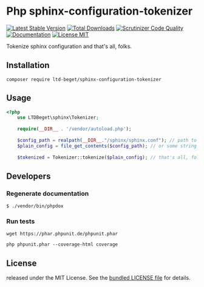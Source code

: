 # Php sphinx-configuration-tokenizer

[![Latest Stable Version](https://poser.pugx.org/ltd-beget/sphinx-configuration-tokenizer/version)](https://packagist.org/packages/ltd-beget/sphinx-configuration-tokenizer) 
[![Total Downloads](https://poser.pugx.org/ltd-beget/sphinx-configuration-tokenizer/downloads)](https://packagist.org/packages/ltd-beget/sphinx-configuration-tokenizer)
[![Scrutinizer Code Quality](https://scrutinizer-ci.com/g/LTD-Beget/sphinx-configuration-tokenizer/badges/quality-score.png?b=master)](https://scrutinizer-ci.com/g/LTD-Beget/sphinx-configuration-tokenizer/?branch=master)
[![Documentation](https://img.shields.io/badge/code-documented-brightgreen.svg)](http://ltd-beget.github.io/sphinx-configuration-tokenizer/documentation/html/index.html)
[![License MIT](http://img.shields.io/badge/license-MIT-blue.svg?style=flat)](https://github.com/LTD-Beget/sphinx-configuration-tokenizer/blob/master/LICENSE)

Tokenize sphinx configuration and that's all, folks.

## Installation

```shell
composer require ltd-beget/sphinx-configuration-tokenizer
```

## Usage
```php
<?php
    use LTDBeget\sphinx\Tokenizer;
    
    require(__DIR__ . '/vendor/autoload.php');
    
    $config_path = realpath(__DIR__."/sphinx/sphinx.conf"); // path to your sphinx conf
    $plain_config = file_get_contents($config_path); // or some string with sphinx conf
    
    $tokenized = Tokenizer::tokenize($plain_config); // that's all, folks. All is done =)

```
## Developers
### Regenerate documentation
```shell
$ ./vendor/bin/phpdox
```

### Run tests

```shell
wget https://phar.phpunit.de/phpunit.phar
```

```shell
php phpunit.phar --coverage-html coverage
```

## License
released under the MIT License.
See the [bundled LICENSE file](LICENSE) for details.
